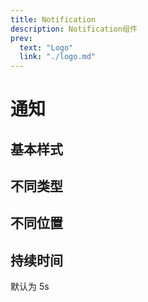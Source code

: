 ```yaml
---
title: Notification
description: Notification组件
prev:
  text: "Logo"
  link: "./logo.md"
---
```


# 通知

## 基本样式

<preview path="../previews/notification/Basic.vue"></preview>

## 不同类型

<preview path="../previews/notification/ConfigType.vue"></preview>

## 不同位置

<preview path="../previews/notification/ConfigPos.vue"></preview>

## 持续时间

默认为 5s
<preview path="../previews/notification/ConfigDuration.vue"></preview>
